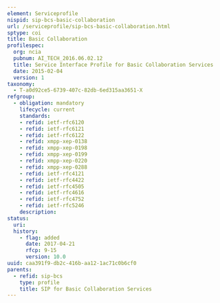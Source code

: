 ```yaml
---
element: Serviceprofile
nispid: sip-bcs-basic-collaboration
url: /serviceprofile/sip-bcs-basic-collaboration.html
sptype: coi
title: Basic Collaboration
profilespec:
  org: ncia
  pubnum: AI_TECH_2016.06.02.12
  title: Service Interface Profile for Basic Collaboration Services
  date: 2015-02-04
  version: 1
taxonomy:
  - T-a0d92ce5-6739-407c-82db-6ed315aa3651-X
refgroup:
  - obligation: mandatory
    lifecycle: current
    standards: 
    - refid: ietf-rfc6120
    - refid: ietf-rfc6121
    - refid: ietf-rfc6122
    - refid: xmpp-xep-0138
    - refid: xmpp-xep-0198
    - refid: xmpp-xep-0199
    - refid: xmpp-xep-0220
    - refid: xmpp-xep-0288
    - refid: ietf-rfc4121
    - refid: ietf-rfc4422
    - refid: ietf-rfc4505
    - refid: ietf-rfc4616
    - refid: ietf-rfc4752
    - refid: ietf-rfc5246
    description: 
status:
  uri: 
  history: 
    - flag: added
      date: 2017-04-21
      rfcp: 9-15
      version: 10.0
uuid: caa391f9-db2c-416b-aa12-1ac71c0b6cf0
parents:
  - refid: sip-bcs
    type: profile
    title: SIP for Basic Collaboration Services
---
```


